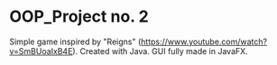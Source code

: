 # OOP_Project no. 2

Simple game inspired by "Reigns" (https://www.youtube.com/watch?v=SmBUoaIxB4E).
Created with Java. GUI fully made in JavaFX.

